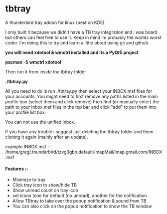 # tbtray
A thunderbird tray addon for linux (best on KDE).

I only built it because we didn't have a TB tray integration and i was 
board but others can feel free to use it. Keep in mind im probably the worlds
worst coder. I'm doing this to try and learn a little about using git and github.

**you will need xdotool & wmctrl installed and Its a PyQt5 project**

**pacman -S wmctrl xdotool**

Then run it from inside the tbtray folder

**./tbtray.py**

All you need to do is run ./tbtray.py then select your INBOX.msf files for your accounts. 
You might need to first remove any paths listed in the main profile box (select them and click remove)
then find (or manually enter) the path to your Inbox.msf files in the top bar and click "add" to put them
into your profile list box.

You can not use the unified inbox.

If you have any trouble i suggest just deleting the tbtray folder and them cloning it again (mainly after an update).


example INBOX.msf :-
/home/greg/.thunderbird/tzvg3gbn.default/ImapMail/imap.gmail.com/INBOX.msf


#### Features :-

* Minimize to tray
* Click tray icon to show/hide TB
* Show unread count on tray icon
* set icons (one for default (no unread), another for the notification
* Allow TBtray to take over the popup notification & sound from TB
* You can also click on the popup notification to show the TB window


